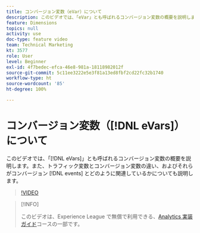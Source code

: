 ```yaml
---
title: コンバージョン変数（eVar）について
description: このビデオでは、「eVar」とも呼ばれるコンバージョン変数の概要を説明します。また、トラフィック変数とコンバージョン変数の違い、およびそれらがコンバージョンイベントとどのように関連しているかについても説明します。
feature: Dimensions
topics: null
activity: use
doc-type: feature video
team: Technical Marketing
kt: 3577
role: User
level: Beginner
exl-id: 4f7bedec-efca-46e8-981a-18118982012f
source-git-commit: 5c11ee3222e5e3f81a13ed8fbf2cd22fc32b1740
workflow-type: ht
source-wordcount: '85'
ht-degree: 100%

---
```


# コンバージョン変数（[!DNL eVars]）について

このビデオでは、「[!DNL eVars]」とも呼ばれるコンバージョン変数の概要を説明します。また、トラフィック変数とコンバージョン変数の違い、およびそれらがコンバージョン [!DNL events] とどのように関連しているかについても説明します。

>[!VIDEO](https://video.tv.adobe.com/v/28759/?quality=12)

>[!INFO]
>
> このビデオは、Experience League で無償で利用できる、[Analytics 実装ガイド](https://experienceleague.adobe.com/?recommended=Analytics-D-1-2019.1)コースの一部です。